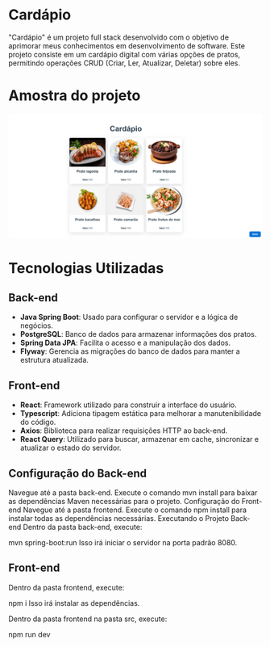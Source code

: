 # Cardápio

"Cardápio" é um projeto full stack desenvolvido com o objetivo de aprimorar meus conhecimentos em desenvolvimento de software. Este projeto consiste em um cardápio digital com várias opções de pratos, permitindo operações CRUD (Criar, Ler, Atualizar, Deletar) sobre eles.
# Amostra do projeto

![Cardapio de restaurnte](frontend/src/assets/cardapioHome.png)



# Tecnologias Utilizadas

## Back-end
- **Java Spring Boot**: Usado para configurar o servidor e a lógica de negócios.
- **PostgreSQL**: Banco de dados para armazenar informações dos pratos.
- **Spring Data JPA**: Facilita o acesso e a manipulação dos dados.
- **Flyway**: Gerencia as migrações do banco de dados para manter a estrutura atualizada.

## Front-end
- **React**: Framework utilizado para construir a interface do usuário.
- **Typescript**: Adiciona tipagem estática para melhorar a manutenibilidade do código.
- **Axios**: Biblioteca para realizar requisições HTTP ao back-end.
- **React Query**: Utilizado para buscar, armazenar em cache, sincronizar e atualizar o estado do servidor.

## Configuração do Back-end
Navegue até a pasta back-end.
Execute o comando mvn install para baixar as dependências Maven necessárias para o projeto.
Configuração do Front-end
Navegue até a pasta frontend.
Execute o comando npm install para instalar todas as dependências necessárias.
Executando o Projeto
Back-end
Dentro da pasta back-end, execute:


mvn spring-boot:run
Isso irá iniciar o servidor na porta padrão 8080.

## Front-end
Dentro da pasta frontend, execute:

npm i
Isso irá instalar as dependências.

Dentro da pasta frontend na pasta src, execute:

npm run dev
